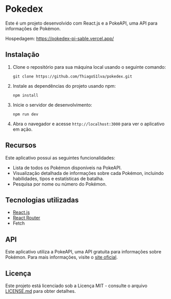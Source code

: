 # Pokedex

Este é um projeto desenvolvido com React.js e a PokeAPI, uma API para informações de Pokémon.

Hospedagem: https://pokedex-pi-sable.vercel.app/

## Instalação

1. Clone o repositório para sua máquina local usando o seguinte comando:

   ```
   git clone https://github.com/ThiagoS1lva/pokedex.git
   ```

2. Instale as dependências do projeto usando npm:

   ```
   npm install
   ```

3. Inicie o servidor de desenvolvimento:

   ```
   npm run dev
   ```

4. Abra o navegador e acesse `http://localhost:3000` para ver o aplicativo em ação.

## Recursos

Este aplicativo possui as seguintes funcionalidades:

- Lista de todos os Pokémon disponíveis na PokeAPI.
- Visualização detalhada de informações sobre cada Pokémon, incluindo habilidades, tipos e estatísticas de batalha.
- Pesquisa por nome ou número do Pokémon.

## Tecnologias utilizadas

- [React.js](https://reactjs.org/)
- [React Router](https://reactrouter.com/)
- Fetch

## API

Este aplicativo utiliza a PokeAPI, uma API gratuita para informações sobre Pokémon. Para mais informações, visite o [site oficial](https://pokeapi.co/).

## Licença

Este projeto está licenciado sob a Licença MIT - consulte o arquivo [LICENSE.md](LICENSE.md) para obter detalhes.
